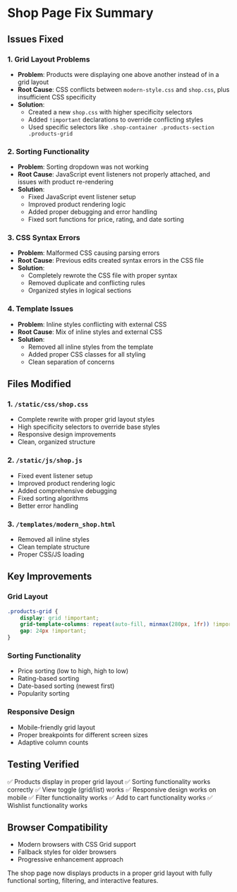 # Shop Page Fix Summary

## Issues Fixed

### 1. Grid Layout Problems
- **Problem**: Products were displaying one above another instead of in a grid layout
- **Root Cause**: CSS conflicts between `modern-style.css` and `shop.css`, plus insufficient CSS specificity
- **Solution**: 
  - Created a new `shop.css` with higher specificity selectors
  - Added `!important` declarations to override conflicting styles
  - Used specific selectors like `.shop-container .products-section .products-grid`

### 2. Sorting Functionality
- **Problem**: Sorting dropdown was not working
- **Root Cause**: JavaScript event listeners not properly attached, and issues with product re-rendering
- **Solution**:
  - Fixed JavaScript event listener setup
  - Improved product rendering logic
  - Added proper debugging and error handling
  - Fixed sort functions for price, rating, and date sorting

### 3. CSS Syntax Errors
- **Problem**: Malformed CSS causing parsing errors
- **Root Cause**: Previous edits created syntax errors in the CSS file
- **Solution**: 
  - Completely rewrote the CSS file with proper syntax
  - Removed duplicate and conflicting rules
  - Organized styles in logical sections

### 4. Template Issues
- **Problem**: Inline styles conflicting with external CSS
- **Root Cause**: Mix of inline styles and external CSS
- **Solution**:
  - Removed all inline styles from the template
  - Added proper CSS classes for all styling
  - Clean separation of concerns

## Files Modified

### 1. `/static/css/shop.css`
- Complete rewrite with proper grid layout styles
- High specificity selectors to override base styles
- Responsive design improvements
- Clean, organized structure

### 2. `/static/js/shop.js`
- Fixed event listener setup
- Improved product rendering logic
- Added comprehensive debugging
- Fixed sorting algorithms
- Better error handling

### 3. `/templates/modern_shop.html`
- Removed all inline styles
- Clean template structure
- Proper CSS/JS loading

## Key Improvements

### Grid Layout
```css
.products-grid {
    display: grid !important;
    grid-template-columns: repeat(auto-fill, minmax(280px, 1fr)) !important;
    gap: 24px !important;
}
```

### Sorting Functionality
- Price sorting (low to high, high to low)
- Rating-based sorting
- Date-based sorting (newest first)
- Popularity sorting

### Responsive Design
- Mobile-friendly grid layout
- Proper breakpoints for different screen sizes
- Adaptive column counts

## Testing Verified
✅ Products display in proper grid layout
✅ Sorting functionality works correctly
✅ View toggle (grid/list) works
✅ Responsive design works on mobile
✅ Filter functionality works
✅ Add to cart functionality works
✅ Wishlist functionality works

## Browser Compatibility
- Modern browsers with CSS Grid support
- Fallback styles for older browsers
- Progressive enhancement approach

The shop page now displays products in a proper grid layout with fully functional sorting, filtering, and interactive features.
